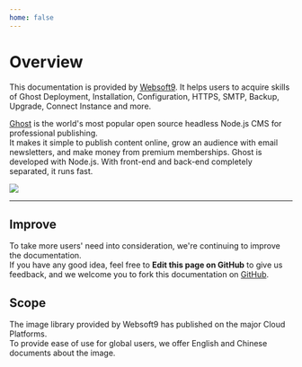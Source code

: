 ```yaml
---
home: false
---
```


# Overview

This documentation is provided by [Websoft9](https://www.websoft9.com/). It helps users to acquire skills of Ghost Deployment, Installation, Configuration, HTTPS, SMTP, Backup, Upgrade, Connect Instance and more.

[Ghost](https://ghost.org) is the world's most popular open source headless Node.js CMS for professional publishing.  
It makes it simple to publish content online, grow an audience with email newsletters, and make money from premium memberships. Ghost is developed with Node.js. With front-end and back-end completely separated, it runs fast.

![](https://libs.websoft9.com/Websoft9/DocsPicture/en/ghost/ghost-ui-websoft9.png)

---

## Improve

To take more users' need into consideration, we're continuing to improve the documentation.  
If you have any good idea, feel free to **Edit this page on GitHub** to give us feedback, and we welcome you to fork this documentation on [GitHub](https://github.com/Websoft9/ansible-ghost).

## Scope

The image library provided by Websoft9 has published on the major Cloud Platforms.  
To provide ease of use for global users, we offer English and Chinese documents about the image.
